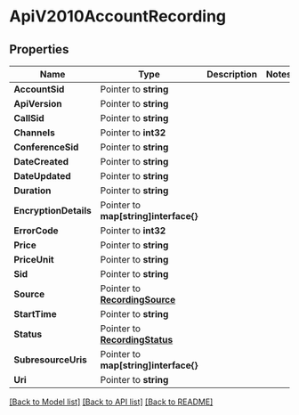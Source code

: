 # ApiV2010AccountRecording

## Properties

Name | Type | Description | Notes
------------ | ------------- | ------------- | -------------
**AccountSid** | Pointer to **string** |  |
**ApiVersion** | Pointer to **string** |  |
**CallSid** | Pointer to **string** |  |
**Channels** | Pointer to **int32** |  |
**ConferenceSid** | Pointer to **string** |  |
**DateCreated** | Pointer to **string** |  |
**DateUpdated** | Pointer to **string** |  |
**Duration** | Pointer to **string** |  |
**EncryptionDetails** | Pointer to **map[string]interface{}** |  |
**ErrorCode** | Pointer to **int32** |  |
**Price** | Pointer to **string** |  |
**PriceUnit** | Pointer to **string** |  |
**Sid** | Pointer to **string** |  |
**Source** | Pointer to [**RecordingSource**](recording_source.md) |  |
**StartTime** | Pointer to **string** |  |
**Status** | Pointer to [**RecordingStatus**](recording_status.md) |  |
**SubresourceUris** | Pointer to **map[string]interface{}** |  |
**Uri** | Pointer to **string** |  |

[[Back to Model list]](../README.md#documentation-for-models) [[Back to API list]](../README.md#documentation-for-api-endpoints) [[Back to README]](../README.md)


